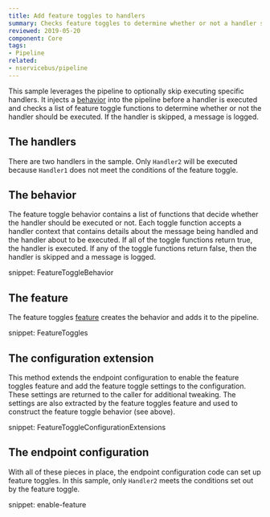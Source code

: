 ```yaml
---
title: Add feature toggles to handlers
summary: Checks feature toggles to determine whether or not a handler should be executed for a given message.
reviewed: 2019-05-20
component: Core
tags:
- Pipeline
related:
- nservicebus/pipeline
---
```


This sample leverages the pipeline to optionally skip executing specific handlers. It injects a [behavior](/nservicebus/pipeline/manipulate-with-behaviors.md) into the pipeline before a handler is executed and checks a list of feature toggle functions to determine whether or not the handler should be executed. If the handler is skipped, a message is logged.


## The handlers

There are two handlers in the sample. Only `Handler2` will be executed because `Handler1` does not meet the conditions of the feature toggle.


## The behavior

The feature toggle behavior contains a list of functions that decide whether the handler should be executed or not. Each toggle function accepts a handler context that contains details about the message being handled and the handler about to be executed. If all of the toggle functions return true, the handler is executed. If any of the toggle functions return false, then the handler is skipped and a message is logged.

snippet: FeatureToggleBehavior


## The feature

The feature toggles [feature](/nservicebus/pipeline/features) creates the behavior and adds it to the pipeline. 

snippet: FeatureToggles


## The configuration extension

This method extends the endpoint configuration to enable the feature toggles feature and add the feature toggle settings to the configuration. These settings are returned to the caller for additional tweaking. The settings are also extracted by the feature toggles feature and used to construct the feature toggle behavior (see above). 

snippet: FeatureToggleConfigurationExtensions


## The endpoint configuration

With all of these pieces in place, the endpoint configuration code can set up feature toggles. In this sample, only `Handler2` meets the conditions set out by the feature toggle.

snippet: enable-feature